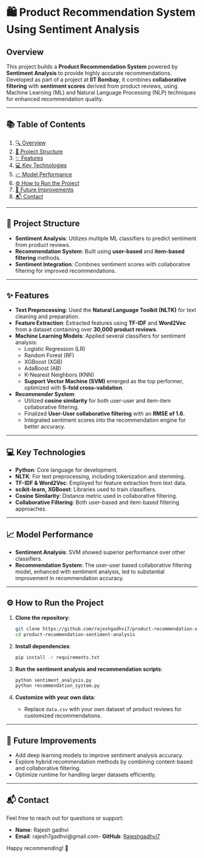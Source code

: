 # 🛍️ Product Recommendation System Using Sentiment Analysis

## Overview

This project builds a **Product Recommendation System** powered by **Sentiment Analysis** to provide highly accurate recommendations. Developed as part of a project at **IIT Bombay**, it combines **collaborative filtering** with **sentiment scores** derived from product reviews, using Machine Learning (ML) and Natural Language Processing (NLP) techniques for enhanced recommendation quality.

---

## 📚 Table of Contents

1. [🔍 Overview](#overview)
2. [📂 Project Structure](#-project-structure)
3. [✨ Features](#-features)
4. [💻 Key Technologies](#-key-technologies)
5. [📈 Model Performance](#-model-performance)
6. [⚙️ How to Run the Project](#️-how-to-run-the-project)
7. [🚀 Future Improvements](#-future-improvements)
8. [📬 Contact](#-contact)

---

## 📂 Project Structure

- **Sentiment Analysis**: Utilizes multiple ML classifiers to predict sentiment from product reviews.
- **Recommendation System**: Built using **user-based** and **item-based filtering** methods.
- **Sentiment Integration**: Combines sentiment scores with collaborative filtering for improved recommendations.

---

## ✨ Features

- **Text Preprocessing**: Used the **Natural Language Toolkit (NLTK)** for text cleaning and preparation.
- **Feature Extraction**: Extracted features using **TF-IDF** and **Word2Vec** from a dataset containing over **30,000 product reviews**.
- **Machine Learning Models**: Applied several classifiers for sentiment analysis:
  - Logistic Regression (LR)
  - Random Forest (RF)
  - XGBoost (XGB)
  - AdaBoost (AB)
  - K-Nearest Neighbors (KNN)
  - **Support Vector Machine (SVM)** emerged as the top performer, optimized with **5-fold cross-validation**.
- **Recommender System**:
  - Utilized **cosine similarity** for both user-user and item-item collaborative filtering.
  - Finalized **User-User collaborative filtering** with an **RMSE of 1.6**.
  - Integrated sentiment scores into the recommendation engine for better accuracy.

---

## 💻 Key Technologies

- **Python**: Core language for development.
- **NLTK**: For text preprocessing, including tokenization and stemming.
- **TF-IDF & Word2Vec**: Employed for feature extraction from text data.
- **scikit-learn, XGBoost**: Libraries used to train classifiers.
- **Cosine Similarity**: Distance metric used in collaborative filtering.
- **Collaborative Filtering**: Both user-based and item-based filtering approaches.

---

## 📈 Model Performance

- **Sentiment Analysis**: SVM showed superior performance over other classifiers.
- **Recommendation System**: The user-user based collaborative filtering model, enhanced with sentiment analysis, led to substantial improvement in recommendation accuracy.

---

## ⚙️ How to Run the Project

1. **Clone the repository**:
   ```bash
   git clone https://github.com/rajeshgadhvi7/product-recommendation-sentiment-analysis.git
   cd product-recommendation-sentiment-analysis
   ```

2. **Install dependencies**:
   ```bash
   pip install -r requirements.txt
   ```

3. **Run the sentiment analysis and recommendation scripts**:
   ```bash
   python sentiment_analysis.py
   python recommendation_system.py
   ```

4. **Customize with your own data**:
   - Replace `data.csv` with your own dataset of product reviews for customized recommendations.

---

## 🚀 Future Improvements

- Add deep learning models to improve sentiment analysis accuracy.
- Explore hybrid recommendation methods by combining content-based and collaborative filtering.
- Optimize runtime for handling larger datasets efficiently.

---

## 📬 Contact

Feel free to reach out for questions or support:

- **Name**: Rajesh gadhvi
- **Email**: rajesh7gadhvi@gmail.com- **GitHub**: [Rajeshgadhvi7](https://github.com/Rajeshgadhvi7)

Happy recommending! 🌟
